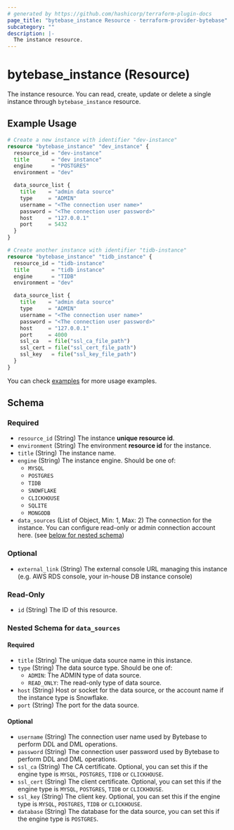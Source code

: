 ```yaml
---
# generated by https://github.com/hashicorp/terraform-plugin-docs
page_title: "bytebase_instance Resource - terraform-provider-bytebase"
subcategory: ""
description: |-
  The instance resource.
---
```


# bytebase_instance (Resource)

The instance resource. You can read, create, update or delete a single instance through `bytebase_instance` resource.

## Example Usage

```terraform
# Create a new instance with identifier "dev-instance"
resource "bytebase_instance" "dev_instance" {
  resource_id = "dev-instance"
  title       = "dev instance"
  engine      = "POSTGRES"
  environment = "dev"

  data_source_list {
    title    = "admin data source"
    type     = "ADMIN"
    username = "<The connection user name>"
    password = "<The connection user password>"
    host     = "127.0.0.1"
    port     = 5432
  }
}

# Create another instance with identifier "tidb-instance"
resource "bytebase_instance" "tidb_instance" {
  resource_id = "tidb-instance"
  title       = "tidb instance"
  engine      = "TIDB"
  environment = "dev"

  data_source_list {
    title    = "admin data source"
    type     = "ADMIN"
    username = "<The connection user name>"
    password = "<The connection user password>"
    host     = "127.0.0.1"
    port     = 4000
    ssl_ca   = file("ssl_ca_file_path")
    ssl_cert = file("ssl_cert_file_path")
    ssl_key   = file("ssl_key_file_path")
  }
}
```

You can check [examples](https://github.com/bytebase/terraform-provider-bytebase/blob/main/examples/setup) for more usage examples.

<!-- schema generated by tfplugindocs -->

## Schema

### Required

- `resource_id` (String) The instance **unique resource id**.
- `environment` (String) The environment **resource id** for the instance.
- `title` (String) The instance name.
- `engine` (String) The instance engine. Should be one of:
  - `MYSQL`
  - `POSTGRES`
  - `TIDB`
  - `SNOWFLAKE`
  - `CLICKHOUSE`
  - `SQLITE`
  - `MONGODB`
- `data_sources` (List of Object, Min: 1, Max: 2) The connection for the instance. You can configure read-only or admin connection account here. (see [below for nested schema](#nestedblock--data_sources))

### Optional

- `external_link` (String) The external console URL managing this instance (e.g. AWS RDS console, your in-house DB instance console)

### Read-Only

- `id` (String) The ID of this resource.

<a id="nestedblock--data_sources"></a>

### Nested Schema for `data_sources`

#### Required

- `title` (String) The unique data source name in this instance.
- `type` (String) The data source type. Should be one of:
  - `ADMIN`: The ADMIN type of data source.
  - `READ_ONLY`: The read-only type of data source.
- `host` (String) Host or socket for the data source, or the account name if the instance type is Snowflake.
- `port` (String) The port for the data source.

#### Optional

- `username` (String) The connection user name used by Bytebase to perform DDL and DML operations.
- `password` (String) The connection user password used by Bytebase to perform DDL and DML operations.
- `ssl_ca` (String) The CA certificate. Optional, you can set this if the engine type is `MYSQL`, `POSTGRES`, `TIDB` or `CLICKHOUSE`.
- `ssl_cert` (String) The client certificate. Optional, you can set this if the engine type is `MYSQL`, `POSTGRES`, `TIDB` or `CLICKHOUSE`.
- `ssl_key` (String) The client key. Optional, you can set this if the engine type is `MYSQL`, `POSTGRES`, `TIDB` or `CLICKHOUSE`.
- `database` (String) The database for the data source, you can set this if the engine type is `POSTGRES`.
